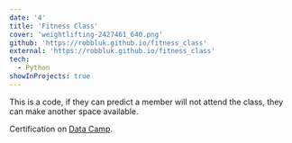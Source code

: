 ```yaml
---
date: '4'
title: 'Fitness Class'
cover: 'weightlifting-2427461_640.png'
github: 'https://robbluk.github.io/fitness_class'
external: 'https://robbluk.github.io/fitness_class'
tech:
  - Python
showInProjects: true
---
```


This is a code, if they can predict a member will not attend the class, they can make another space available.

Certification on [Data Camp](https://www.datacamp.com/).
